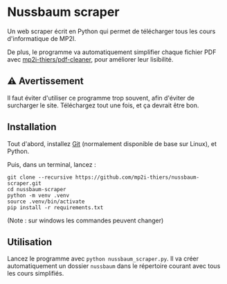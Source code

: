 # Nussbaum scraper

Un web scraper écrit en Python qui permet de télécharger tous les cours d'informatique de MP2I.

De plus, le programme va automatiquement simplifier chaque fichier PDF avec [mp2i-thiers/pdf-cleaner](https://github.com/mp2i-thiers/pdf-cleaner), 
pour améliorer leur lisibilité.

## ⚠️ Avertissement

Il faut éviter d'utiliser ce programme trop souvent, afin d'éviter de surcharger le site. Téléchargez tout une fois, et ça devrait être bon.

## Installation

Tout d'abord, installez [Git](https://git-scm.com/) (normalement disponible de base sur Linux), et Python.

Puis, dans un terminal, lancez :
```
git clone --recursive https://github.com/mp2i-thiers/nussbaum-scraper.git
cd nussbaum-scraper
python -m venv .venv
source .venv/bin/activate
pip install -r requirements.txt
```
(Note : sur windows les commandes peuvent changer)

## Utilisation

Lancez le programme avec `python nussbaum_scraper.py`. Il va créer automatiquement un dossier `nussbaum` dans le répertoire courant avec tous les cours simplifiés.
